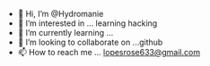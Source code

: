 - 👋 Hi, I’m @Hydromanie
- 👀 I’m interested in ... learning hacking 
- 🌱 I’m currently learning ...
- 💞️ I’m looking to collaborate on ...github
- 📫 How to reach me ... lopesrose633@gmail.com

<!---
Hydromanie/Hydromanie is a ✨ special ✨ repository because its `README.md` (this file) appears on your GitHub profile.
You can click![wcuhl3](https://github.com/Hydromanie/Hydromanie/assets/143509737/9b52c966-56e0-4184-86f4-7cc816994711)
 the Preview link to take a look at your changes.
--->
